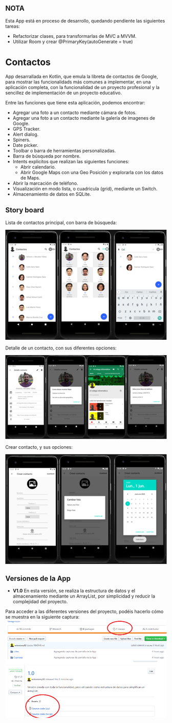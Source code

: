 ## NOTA ##
Esta App está en proceso de desarrollo, quedando pendiente las siguientes tareas:
- Refactorizar clases, para transformarlas de MVC a MVVM.
- Utilizar Room y crear @PrimaryKey(autoGenerate = true)

# Contactos

App desarrallada en Kotlin, que emula la libreta de contactos de Google, para mostrar las funcionalidads más comunes a implementar,
en una aplicación completa, con la funcionalidad de un proyecto profesional y la sencillez de implementación de un proyecto educativo.

Entre las funciones que tiene esta aplicación, podemos encontrar:

- Agregar una foto a un contacto mediante cámara de fotos.
- Agregar una foto a un contacto mediante la galería de imagenes de Google.
- GPS Tracker.
- Alert dialog.
- Spiners.
- Date picker.
- Toolbar o barra de herramientas personalizadas.
- Barra de búsqueda por nombre.
- Intents explicitos que realizan las siguientes funciones:
  - Abrir calendario.
  - Abrir Google Maps con una Geo Posición y explorarla con los datos de Maps.
- Abrir la marcación de teléfono.
- Visualización en modo lista, o cuadricula (grid), mediante un Switch.
- Almacenamiento de datos en SQLite.

## Story board ##

Lista de contactos principal, con barra de búsqueda:

<img src="https://github.com/antoniomy82/Contactos/blob/master/Capturas/00_Menu.png">

Detalle de un contacto, con sus diferentes opciones:

<img src="https://github.com/antoniomy82/Contactos/blob/master/Capturas/00_Detalle.png">

Crear contacto, y sus opciones:

<img src="https://github.com/antoniomy82/Contactos/blob/master/Capturas/00_Nuevo.png">


## Versiones de la App ##
- **V1.0** En esta versión, se realiza la estructura de datos y el almacenamiento mediante un ArrayList, por simplicidad y reducir la complejidad del proyecto.

Para acceder a las diferentes versiones del proyecto, podéis hacerlo cómo se muestra en la siguiente captura:
<img src="https://github.com/antoniomy82/Contactos/blob/master/Capturas/release_v1.0.png">


